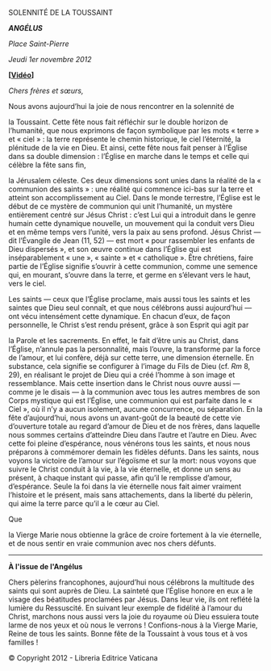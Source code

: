 SOLENNITÉ DE LA TOUSSAINT

***ANGÉLUS***

*Place Saint-Pierre*

*Jeudi 1er novembre 2012*

**\[****[Vidéo](http://player.rv.va/vaticanplayer.asp?language=it&tic=VA_M98AR87S)****\]**

*Chers frères et sœurs,*

Nous avons aujourd’hui la joie de nous rencontrer en la solennité de

la Toussaint. Cette
fête nous fait réfléchir sur le double horizon de l’humanité, que nous exprimons de façon symbolique par les mots « terre » et « ciel » : la terre représente le chemin historique, le ciel l’éternité, la plénitude de la vie en Dieu. Et ainsi, cette fête nous fait penser à l’Église dans sa double dimension : l’Église en marche dans le temps et celle qui célèbre la fête sans fin,

la Jérusalem
céleste. Ces deux dimensions sont unies dans la réalité de la « communion des saints » : une réalité qui commence ici-bas sur la terre et atteint son accomplissement au Ciel. Dans le monde terrestre, l’Église est le début de ce mystère de communion qui unit l’humanité, un mystère entièrement centré sur Jésus Christ : c’est Lui qui a introduit dans le genre humain cette dynamique nouvelle, un mouvement qui la conduit vers Dieu et en même temps vers l’unité, vers la paix au sens profond. Jésus Christ — dit l’Évangile de Jean (11, 52) — est mort « pour rassembler les enfants de Dieu dispersés », et son œuvre continue dans l’Église qui est inséparablement « une », « sainte » et « catholique ». Être chrétiens, faire partie de l’Église signifie s’ouvrir à cette communion, comme une semence qui, en mourant, s’ouvre dans la terre, et germe en s’élevant vers le haut, vers le ciel.

Les saints — ceux que l’Église proclame, mais aussi tous les saints et les saintes que Dieu seul connaît, et que nous célébrons aussi aujourd’hui — ont vécu intensément cette dynamique. En chacun d’eux, de façon personnelle, le Christ s’est rendu présent, grâce à son Esprit qui agit par

la Parole
et les sacrements. En effet, le fait d’être unis au Christ, dans l’Église, n’annule pas la personnalité, mais l’ouvre, la transforme par la force de l’amour, et lui confère, déjà sur cette terre, une dimension éternelle. En substance, cela signifie se configurer à l’image du Fils de Dieu (cf. *Rm* 8, 29), en réalisant le projet de Dieu qui a créé l’homme à son image et ressemblance. Mais cette insertion dans le Christ nous ouvre aussi — comme je le disais — à la communion avec tous les autres membres de son Corps mystique qui est l’Église, une communion qui est parfaite dans le « Ciel », où il n’y a aucun isolement, aucune concurrence, ou séparation. En la fête d’aujourd’hui, nous avons un avant-goût de la beauté de cette vie d’ouverture totale au regard d’amour de Dieu et de nos frères, dans laquelle nous sommes certains d’atteindre Dieu dans l’autre et l’autre en Dieu. Avec cette foi pleine d’espérance, nous vénérons tous les saints, et nous nous préparons à commémorer demain les fidèles défunts. Dans les saints, nous voyons la victoire de l’amour sur l’égoïsme et sur la mort: nous voyons que suivre le Christ conduit à la vie, à la vie éternelle, et donne un sens au présent, à chaque instant qui passe, afin qu’il le remplisse d’amour, d’espérance. Seule la foi dans la vie éternelle nous fait aimer vraiment l’histoire et le présent, mais sans attachements, dans la liberté du pèlerin, qui aime la terre parce qu’il a le cœur au Ciel.

Que

la Vierge Marie
nous obtienne la grâce de croire fortement à la vie éternelle, et de nous sentir en vraie communion avec nos chers défunts.

* * *

**À l'issue de l'Angélus**

Chers pèlerins francophones, aujourd’hui nous célébrons la multitude des saints qui sont auprès de Dieu. La sainteté que l’Église honore en eux a le visage des béatitudes proclamées par Jésus. Dans leur vie, ils ont reflété la lumière du Ressuscité. En suivant leur exemple de fidélité à l’amour du Christ, marchons nous aussi vers la joie du royaume où Dieu essuiera toute larme de nos yeux et où nous le verrons ! Confions-nous à la Vierge Marie, Reine de tous les saints. Bonne fête de la Toussaint à vous tous et à vos familles !

© Copyright 2012 - Libreria Editrice Vaticana